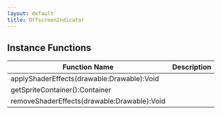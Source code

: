 ```yaml
---
layout: default
title: OffscreenIndicator
---
```


## Instance Functions

| Function Name | Description |
| --------------- | ------------- |
| applyShaderEffects(drawable:Drawable):Void |  |
| getSpriteContainer():Container |  |
| removeShaderEffects(drawable:Drawable):Void |  |
